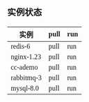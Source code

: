 <span  style="font-family: Simsun,serif; font-size: 17px; ">

### 实例状态

| 实例         | pull | run |
|------------|------|-----|
| redis-6    | pull | run |
| nginx-1.23 | pull | run |
| cc-ademo   | pull | run |
| rabbitmq-3 | pull | run |
| mysql-8.0  | pull | run |

</span>